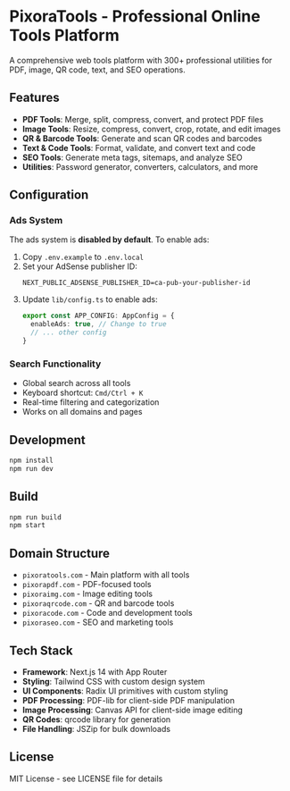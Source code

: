 # PixoraTools - Professional Online Tools Platform

A comprehensive web tools platform with 300+ professional utilities for PDF, image, QR code, text, and SEO operations.

## Features

- **PDF Tools**: Merge, split, compress, convert, and protect PDF files
- **Image Tools**: Resize, compress, convert, crop, rotate, and edit images
- **QR & Barcode Tools**: Generate and scan QR codes and barcodes
- **Text & Code Tools**: Format, validate, and convert text and code
- **SEO Tools**: Generate meta tags, sitemaps, and analyze SEO
- **Utilities**: Password generator, converters, calculators, and more

## Configuration

### Ads System

The ads system is **disabled by default**. To enable ads:

1. Copy `.env.example` to `.env.local`
2. Set your AdSense publisher ID:
   ```
   NEXT_PUBLIC_ADSENSE_PUBLISHER_ID=ca-pub-your-publisher-id
   ```
3. Update `lib/config.ts` to enable ads:
   ```typescript
   export const APP_CONFIG: AppConfig = {
     enableAds: true, // Change to true
     // ... other config
   }
   ```

### Search Functionality

- Global search across all tools
- Keyboard shortcut: `Cmd/Ctrl + K`
- Real-time filtering and categorization
- Works on all domains and pages

## Development

```bash
npm install
npm run dev
```

## Build

```bash
npm run build
npm start
```

## Domain Structure

- `pixoratools.com` - Main platform with all tools
- `pixorapdf.com` - PDF-focused tools
- `pixoraimg.com` - Image editing tools  
- `pixoraqrcode.com` - QR and barcode tools
- `pixoracode.com` - Code and development tools
- `pixoraseo.com` - SEO and marketing tools

## Tech Stack

- **Framework**: Next.js 14 with App Router
- **Styling**: Tailwind CSS with custom design system
- **UI Components**: Radix UI primitives with custom styling
- **PDF Processing**: PDF-lib for client-side PDF manipulation
- **Image Processing**: Canvas API for client-side image editing
- **QR Codes**: qrcode library for generation
- **File Handling**: JSZip for bulk downloads

## License

MIT License - see LICENSE file for details